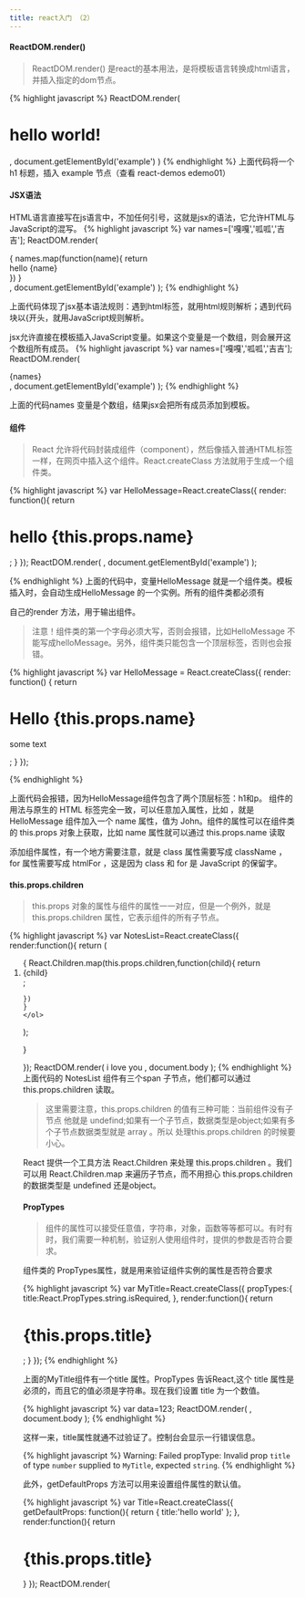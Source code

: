 ```yaml
---
title: react入门 （2）
---
```


#### ReactDOM.render()
> ReactDOM.render() 是react的基本用法，是将模板语言转换成html语言，并插入指定的dom节点。

{% highlight javascript %}
  ReactDOM.render(
    <h1>hello world!</h1>,
    document.getElementById('example')
  )
{% endhighlight %}
上面代码将一个 h1 标题，插入 example 节点（查看 react-demos edemo01）

#### JSX语法
 HTML语言直接写在js语言中，不加任何引号，这就是jsx的语法，它允许HTML与JavaScript的混写。
 {% highlight javascript %}
 var names=['嘎嘎','呱呱','吉吉'];
 ReactDOM.render(
 <div>
 {
    names.map(function(name){
    return <div>hello {name}</div>
    })
 }
 </div>,
 document.getElementById('example')
 );
 {% endhighlight %}

上面代码体现了jsx基本语法规则：遇到html标签，就用html规则解析；遇到代码块以{开头，就用JavaScript规则解析。

jsx允许直接在模板插入JavaScript变量。如果这个变量是一个数组，则会展开这个数组所有成员。
{% highlight javascript %}
 var names=['嘎嘎','呱呱','吉吉'];
 ReactDOM.render(
 <div>{names}
 </div>,
 document.getElementById('example')
 );
 {% endhighlight %}

 上面的代码names 变量是个数组，结果jsx会把所有成员添加到模板。

 #### 组件
 >React 允许将代码封装成组件（component），然后像插入普通HTML标签一样，在网页中插入这个组件。React.createClass 方法就用于生成一个组件类。

{% highlight javascript %}
 var HelloMessage=React.createClass({
  render: function(){
  return <h1>hello {this.props.name}</h1>;
  }
 });
 ReactDOM.render(
 <HelloMessage name="hehe" />,
 document.getElementById('example')
 );

{% endhighlight %}
上面的代码中，变量HelloMessage 就是一个组件类。模板插入<HelloMessage />时，会自动生成HelloMessage 的一个实例。所有的组件类都必须有

自己的render 方法，用于输出组件。

>注意！组件类的第一个字母必须大写，否则会报错，比如HelloMessage 不能写成helloMessage。另外，组件类只能包含一个顶层标签，否则也会报错。

{% highlight javascript %}
 var HelloMessage = React.createClass({
   render: function() {
     return <h1>
       Hello {this.props.name}
     </h1><p>
       some text
     </p>;
   }
 });

{% endhighlight %}

上面代码会报错，因为HelloMessage组件包含了两个顶层标签：h1和p。
组件的用法与原生的 HTML 标签完全一致，可以任意加入属性，比如 <HelloMessage name="John"> ，就是 HelloMessage 组件加入一个 name 属性，值为 John。组件的属性可以在组件类的 this.props 对象上获取，比如 name 属性就可以通过 this.props.name 读取

添加组件属性，有一个地方需要注意，就是 class 属性需要写成 className ，for 属性需要写成 htmlFor ，这是因为 class 和 for 是 JavaScript 的保留字。


#### this.props.children
>this.props 对象的属性与组件的属性一一对应，但是一个例外，就是this.props.children 属性，它表示组件的所有子节点。

{% highlight javascript %}
var NotesList=React.createClass({
render:function(){
return (
    <ol>
    {
    React.Children.map(this.props.children,function(child){
    return <li>{child}</li>;

    })
    }
    </ol>

);


}

});
ReactDOM.render(
   <NotesList>
   <span>i</span>
   <span>love</span>
   <span>you</span>
   </NotesList>,
   document.body
);
{% endhighlight %}
上面代码的 NotesList 组件有三个span 子节点，他们都可以通过 this.props.children 读取。

>这里需要注意，this.props.children 的值有三种可能：当前组件没有子节点 他就是 undefind;如果有一个子节点，数据类型是object;如果有多个子节点数据类型就是 array 。所以 处理this.props.children 的时候要小心。

React 提供一个工具方法 React.Children 来处理 this.props.children 。我们可以用 React.Children.map 来遍历子节点，而不用担心 this.props.children 的数据类型是 undefined 还是object。


#### PropTypes
>组件的属性可以接受任意值，字符串，对象，函数等等都可以。有时有时，我们需要一种机制，验证别人使用组件时，提供的参数是否符合要求。

组件类的 PropTypes属性，就是用来验证组件实例的属性是否符合要求

{% highlight javascript %}
var MyTitle=React.createClass({
propTypes:{
  title:React.PropTypes.string.isRequired,
},
render:function(){
 return <h1> {this.props.title} </h1>;
}
});
{% endhighlight %}

上面的MyTitle组件有一个title 属性。PropTypes 告诉React,这个 title 属性是必须的，而且它的值必须是字符串。现在我们设置 title
为一个数值。

{% highlight javascript %}
var data=123;
ReactDOM.render(
<MyTitle title={data}/>,
document.body
);
{% endhighlight %}

这样一来，title属性就通不过验证了。控制台会显示一行错误信息。

{% highlight javascript %}
Warning: Failed propType: Invalid prop `title` of type `number` supplied to `MyTitle`, expected `string`.
{% endhighlight %}

此外，getDefaultProps 方法可以用来设置组件属性的默认值。

{% highlight javascript %}
 var Title=React.createClass({
 getDefaultProps: function(){
 return {
   title:'hello world'
  };
 },
 render:function(){
  return <h1>{this.props.title}</h1>
  }
 });
 ReactDOM.render(
 <Title/>,
 document.body
 );
{% endhighlight %}

会输出hello world。

#### 获取真实的DOM节点
>组件并不是真实的DOM节点，而是存在于内存之中的一种数据结构，叫做虚拟DOM。只有当它插入文档之后，才会变成真实的dom。根据React的设计，
所有的dom变动都先在虚拟的DOM上发生，然后再将实际发生变动的部分，反映到真实的Dom上，这种算法叫做DOM diff,它可以极大提高网页性能表现。

但是有时候需要从组件获取真实DOM的节点，这时就要用到 ref 属性。
{% highlight javascript %}
var MyComponent=React.createClass({
handleClick:function(){
this.refs.myTextInput.focus();
},
render:function(){
return (
  <div>
  <input type="text" ref="myTextInput" />
  <input type="button" value="Focus the text input" onclick={this.handleClick}/>
  </div>
 )

}
});
ReactDOM.render(
    <MyComponent />,
    document.getElementById('example')
)
{% endhighlight %}

上面代码中，组件MyComponent 的子节点有一个文本框，用于获取用户的输入。这时就必须获取真实的dom节点，虚拟dom是拿不到用户输入的，为了做到这一点。文本框有一个ref
属性，然后this.refs.[refName] 就会返回这个真实的DOM 节点。

需要注意的是，由于 this.refs.[refName] 属性获取的是真实 DOM ，所以必须等到虚拟 DOM 插入文档以后，才能使用这个属性，否则会报错。上面代码中，通过为组件指定 Click 事件的回调函数，确保了只有等到真实 DOM 发生 Click 事件之后，才会读取 this.refs.[refName] 属性。
React 组件支持很多事件，除了 Click 事件以外，还有 KeyDown 、Copy、Scroll 等，完整的事件清单请查看官方文档。


#### this.state
>组件免不了要与用户互动，react的一大创新，就是将组件看成一个状态机，一开始有一个初始状态，然后用户互动，导致状态变化，从而触发重新渲染UI.

{% highlight javascript %}
 var LikeButton=React.createClass({
        getInitialState:function(){
          return {liked:false};
        },
        handleClick:function(event){
          this.setState({liked: !this.state.liked});

        },
        render:function(){
          var text=this.state.liked?'like':'dont like';
          return(
              <p onClick={this.handleClick}>
              you {text}
          </p>
          );
        }


      });
      ReactDOM.render(
      <LikeButton/>,
          document.getElementById('example')
      );
{% endhighlight %}

上面代码是一个LikeButton 组件，它的getInitialState 方法用于定义初始状态 。也就是一个对象，这个对象可以通过this.state 属性读取。当用户点击组件，导致状态变化，this.setState 方法去修改状态值，每次修改以后
自动调用 this.render 方法再次渲染组件。

由于 this.props 和 this.state 都用于描述组件的特性，可能会产生混淆。一个简单的区分方法是，this.props 表示那些一旦定义，就不再改变的特性，而 this.state 是会随着用户互动而产生变化的特性。


#### 表单
用户在表单填入的内容，属于用户跟组件的互动，所以不能用 this.props 读取（查看 demo9 ）。

{% highlight javascript %}
var Input = React.createClass({
        getInitialState:function(){
          return {value:"hello"}
        },
        handleChange:function(e){
          this.setState({value:e.target.value})
        },
        render:function(){
          var value=this.state.value;
          return(
              <div>
              <input value={value} onChange={this.handleChange} type="text" />
              <p>{value}</p>
              </div>

          );
        }
      });
      ReactDOM.render(
      <Input />,
          document.getElementById('example')

      );
{% endhighlight %}
上面代码中，文本输入框的值，不能用 this.props.value 读取，而要定义一个 onChange 事件的回调函数，通过 event.target.value 读取用户输入的值。textarea 元素、select元素、radio元素都属于这种情况，更多介绍请参考官方文档。
